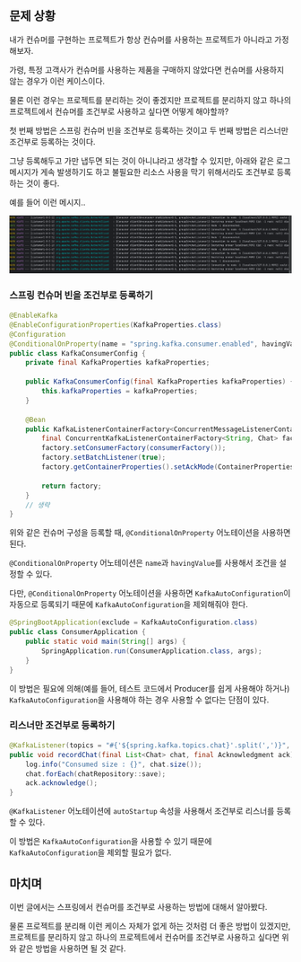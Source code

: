 ## 문제 상황

내가 컨슈머를 구현하는 프로젝트가 항상 컨슈머를 사용하는 프로젝트가 아니라고 가정해보자.

가령, 특정 고객사가 컨슈머를 사용하는 제품을 구매하지 않았다면 컨슈머를 사용하지 않는 경우가 이런 케이스이다.

물론 이런 경우는 프로젝트를 분리하는 것이 좋겠지만 프로젝트를 분리하지 않고 하나의 프로젝트에서 컨슈머를 조건부로 사용하고 싶다면 어떻게 해야할까?

첫 번째 방법은 스프링 컨슈머 빈을 조건부로 등록하는 것이고 두 번째 방법은 리스너만 조건부로 등록하는 것이다. 

그냥 등록해두고 가만 냅두면 되는 것이 아니냐라고 생각할 수 있지만, 아래와 같은 로그 메시지가 게속 발생하기도 하고 불필요한 리소스 사용을 막기 위해서라도 조건부로 등록하는 것이 좋다.

예를 들어 이런 메시지..

<img src="assets/consumer-log.png" alt="img" style="zoom:60%;" />

### 스프링 컨슈머 빈을 조건부로 등록하기
```java
@EnableKafka
@EnableConfigurationProperties(KafkaProperties.class)
@Configuration
@ConditionalOnProperty(name = "spring.kafka.consumer.enabled", havingValue = "true")
public class KafkaConsumerConfig {
    private final KafkaProperties kafkaProperties;

    public KafkaConsumerConfig(final KafkaProperties kafkaProperties) {
        this.kafkaProperties = kafkaProperties;
    }

    @Bean
    public KafkaListenerContainerFactory<ConcurrentMessageListenerContainer<String, Chat>> kafkaListenerContainerFactory() {
        final ConcurrentKafkaListenerContainerFactory<String, Chat> factory = new ConcurrentKafkaListenerContainerFactory<>();
        factory.setConsumerFactory(consumerFactory());
        factory.setBatchListener(true);
        factory.getContainerProperties().setAckMode(ContainerProperties.AckMode.MANUAL);

        return factory;
    }
    // 생략
}
```

위와 같은 컨슈머 구성을 등록할 때, `@ConditionalOnProperty` 어노테이션을 사용하면 된다.

`@ConditionalOnProperty` 어노테이션은 `name`과 `havingValue`를 사용해서 조건을 설정할 수 있다.

다만, `@ConditionalOnProperty` 어노테이션을 사용하면 `KafkaAutoConfiguration`이 자동으로 등록되기 때문에 `KafkaAutoConfiguration`을 제외해줘야 한다.

```java
@SpringBootApplication(exclude = KafkaAutoConfiguration.class)
public class ConsumerApplication {
    public static void main(String[] args) {
        SpringApplication.run(ConsumerApplication.class, args);
    }
}
```

이 방법은 필요에 의해(예를 들어, 테스트 코드에서 Producer를 쉽게 사용해야 하거나) `KafkaAutoConfiguration`을 사용해야 하는 경우 사용할 수 없다는 단점이 있다.

### 리스너만 조건부로 등록하기

```java
@KafkaListener(topics = "#{'${spring.kafka.topics.chat}'.split(',')}", containerFactory = "kafkaListenerContainerFactory", autoStartup = "${spring.kafka.consumer.enabled}")
public void recordChat(final List<Chat> chat, final Acknowledgment ack) {
    log.info("Consumed size : {}", chat.size());
    chat.forEach(chatRepository::save);
    ack.acknowledge();
}
```

`@KafkaListener` 어노테이션에 `autoStartup` 속성을 사용해서 조건부로 리스너를 등록할 수 있다. 

이 방법은 `KafkaAutoConfiguration`을 사용할 수 있기 때문에 `KafkaAutoConfiguration`을 제외할 필요가 없다.

## 마치며

이번 글에서는 스프링에서 컨슈머를 조건부로 사용하는 방법에 대해서 알아봤다.

물론 프로젝트를 분리해 이런 케이스 자체가 없게 하는 것처럼 더 좋은 방법이 있겠지만, 프로젝트를 분리하지 않고 하나의 프로젝트에서 컨슈머를 조건부로 사용하고 싶다면 위와 같은 방법을 사용하면 될 것 같다.